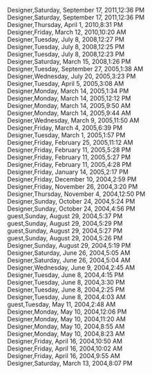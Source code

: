 ﻿Designer,Saturday, September 17, 2011,12:36 PM  Designer,Saturday, September 17, 2011,12:36 PM  Designer,Thursday, April 1, 2010,8:31 PM  Designer,Friday, March 12, 2010,10:20 AM  Designer,Tuesday, July 8, 2008,12:27 PM  Designer,Tuesday, July 8, 2008,12:25 PM  Designer,Tuesday, July 8, 2008,12:23 PM  Designer,Saturday, March 15, 2008,1:26 PM  Designer,Tuesday, September 27, 2005,1:38 AM  Designer,Wednesday, July 20, 2005,3:23 PM  Designer,Tuesday, April 5, 2005,3:08 AM  Designer,Monday, March 14, 2005,1:34 PM  Designer,Monday, March 14, 2005,12:12 PM  Designer,Monday, March 14, 2005,9:50 AM  Designer,Monday, March 14, 2005,9:44 AM  Designer,Wednesday, March 9, 2005,11:50 AM  Designer,Friday, March 4, 2005,6:39 PM  Designer,Tuesday, March 1, 2005,1:57 PM  Designer,Friday, February 25, 2005,11:12 AM  Designer,Friday, February 11, 2005,5:28 PM  Designer,Friday, February 11, 2005,5:27 PM  Designer,Friday, February 11, 2005,4:28 PM  Designer,Friday, January 14, 2005,2:17 PM  Designer,Friday, December 10, 2004,2:59 PM  Designer,Friday, November 26, 2004,3:20 PM  Designer,Thursday, November 4, 2004,12:50 PM  Designer,Sunday, October 24, 2004,5:24 PM  Designer,Sunday, October 24, 2004,4:56 PM  guest,Sunday, August 29, 2004,5:37 PM  guest,Sunday, August 29, 2004,5:29 PM  guest,Sunday, August 29, 2004,5:27 PM  guest,Sunday, August 29, 2004,5:26 PM  Designer,Sunday, August 29, 2004,5:19 PM  Designer,Saturday, June 26, 2004,5:05 AM  Designer,Saturday, June 26, 2004,5:04 AM  Designer,Wednesday, June 9, 2004,2:45 AM  Designer,Tuesday, June 8, 2004,4:15 PM  Designer,Tuesday, June 8, 2004,3:30 PM  Designer,Tuesday, June 8, 2004,2:25 PM  Designer,Tuesday, June 8, 2004,4:03 AM  guest,Tuesday, May 11, 2004,2:48 AM  Designer,Monday, May 10, 2004,12:06 PM  Designer,Monday, May 10, 2004,11:20 AM  Designer,Monday, May 10, 2004,8:55 AM  Designer,Monday, May 10, 2004,8:23 AM  Designer,Friday, April 16, 2004,10:50 AM  Designer,Friday, April 16, 2004,10:02 AM  Designer,Friday, April 16, 2004,9:55 AM  Designer,Saturday, March 13, 2004,8:07 PM